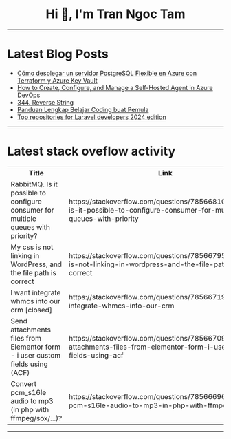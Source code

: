<h1 align="center">Hi 👋, I'm Tran Ngoc Tam</h1>

---

# Latest Blog Posts 
<!-- BLOG-POST-LIST:START -->
- [Cómo desplegar un servidor PostgreSQL Flexible en Azure con Terraform y Azure Key Vault](https://dev.to/danieljsaldana/como-desplegar-un-servidor-postgresql-flexible-en-azure-con-terraform-y-azure-key-vault-2pkd)
- [How to Create, Configure, and Manage a Self-Hosted Agent in Azure DevOps](https://dev.to/aamirkhancr7/how-to-create-configure-and-manage-a-self-hosted-agent-in-azure-devops-2280)
- [344. Reverse String](https://dev.to/mdarifulhaque/344-reverse-string-43p9)
- [Panduan Lengkap Belajar Coding buat Pemula](https://dev.to/yogameleniawan/panduan-lengkap-belajar-coding-buat-pemula-k9p)
- [Top repositories for Laravel developers 2024 edition](https://dev.to/perisicnikola37/top-repositories-for-laravel-developers-2024-edition-34h9)
<!-- BLOG-POST-LIST:END -->

---

# Latest stack oveflow activity
<table>
  <tr><th>Title</th><th>Link</th></tr>
  <!-- STACKOVERFLOW:START --><tr><td>RabbitMQ. Is it possible to configure consumer for multiple queues with priority?</td><td>https://stackoverflow.com/questions/78566810/rabbitmq-is-it-possible-to-configure-consumer-for-multiple-queues-with-priority</td></tr><tr><td>My css is not linking in WordPress, and the file path is correct</td><td>https://stackoverflow.com/questions/78566795/my-css-is-not-linking-in-wordpress-and-the-file-path-is-correct</td></tr><tr><td>I want integrate whmcs into our crm [closed]</td><td>https://stackoverflow.com/questions/78566719/i-want-integrate-whmcs-into-our-crm</td></tr><tr><td>Send attachments files from Elementor form - i user custom fields using &lpar;ACF&rpar;</td><td>https://stackoverflow.com/questions/78566709/send-attachments-files-from-elementor-form-i-user-custom-fields-using-acf</td></tr><tr><td>Convert pcm_s16le audio to mp3 &lpar;in php with ffmpeg/sox/...&rpar;?</td><td>https://stackoverflow.com/questions/78566696/convert-pcm-s16le-audio-to-mp3-in-php-with-ffmpeg-sox</td></tr><!-- STACKOVERFLOW:END -->
</table>

---


